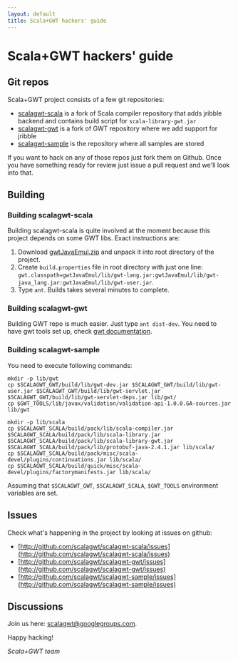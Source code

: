 ```yaml
---
layout: default
title: Scala+GWT hackers' guide
---
```


Scala+GWT hackers' guide
========================

Git repos
---------

Scala+GWT project consists of a few git repositories:

  * [scalagwt-scala](http://github.com/scalagwt/scalagwt-scala) is a fork of Scala compiler repository that adds jribble backend and contains build script for `scala-library-gwt.jar`
  * [scalagwt-gwt](http://github.com/scalagwt/scalagwt-gwt) is a fork of GWT repository where we add support for jribble
  * [scalagwt-sample](http://github.com/scalagwt/scalagwt-sample) is the repository where all samples are stored
  
If you want to hack on any of those repos just fork them on Github. Once you have something ready for review just issue a pull request and we'll look into that.

Building
--------
  
### Building scalagwt-scala

Building scalagwt-scala is quite involved at the moment because this project depends on some GWT libs. Exact instructions are:

  1. Download [gwtJavaEmul.zip](http://dl.dropbox.com/u/12870350/scalagwt/gwtJavaEmul.zip) and unpack it into root directory of the project.
  2. Create `build.properties` file in root directory with just one line: `gwt.classpath=gwtJavaEmul/lib/gwt-lang.jar:gwtJavaEmul/lib/gwt-java_lang.jar:gwtJavaEmul/lib/gwt-user.jar`.
  3. Type `ant`. Builds takes several minutes to complete.
  
### Building scalagwt-gwt

Building GWT repo is much easier. Just type `ant dist-dev`. You need to have gwt tools set up, check [gwt documentation](http://code.google.com/webtoolkit/makinggwtbetter.html#compiling).

### Building scalagwt-sample

You need to execute following commands:

    mkdir -p lib/gwt
    cp $SCALAGWT_GWT/build/lib/gwt-dev.jar $SCALAGWT_GWT/build/lib/gwt-user.jar $SCALAGWT_GWT/build/lib/gwt-servlet.jar $SCALAGWT_GWT/build/lib/gwt-servlet-deps.jar lib/gwt/
    cp $GWT_TOOLS/lib/javax/validation/validation-api-1.0.0.GA-sources.jar lib/gwt

    mkdir -p lib/scala
    cp $SCALAGWT_SCALA/build/pack/lib/scala-compiler.jar $SCALAGWT_SCALA/build/pack/lib/scala-library.jar $SCALAGWT_SCALA/build/pack/lib/scala-library-gwt.jar $SCALAGWT_SCALA/build/pack/lib/protobuf-java-2.4.1.jar lib/scala/
    cp $SCALAGWT_SCALA/build/pack/misc/scala-devel/plugins/continuations.jar lib/scala/
    cp $SCALAGWT_SCALA/build/quick/misc/scala-devel/plugins/factorymanifests.jar lib/scala/
    
Assuming that `$SCALAGWT_GWT`, `$SCALAGWT_SCALA`, `$GWT_TOOLS` environment variables are set.

Issues
------

Check what's happening in the project by looking at issues on github:

  * [http://github.com/scalagwt/scalagwt-scala/issues](http://github.com/scalagwt/scalagwt-scala/issues)
  * [http://github.com/scalagwt/scalagwt-gwt/issues](http://github.com/scalagwt/scalagwt-gwt/issues)
  * [http://github.com/scalagwt/scalagwt-sample/issues](http://github.com/scalagwt/scalagwt-sample/issues)

Discussions
-----------

Join us here: [scalagwt@googlegroups.com](http://groups.google.com/group/scalagwt).


Happy hacking!

*Scala+GWT team*
